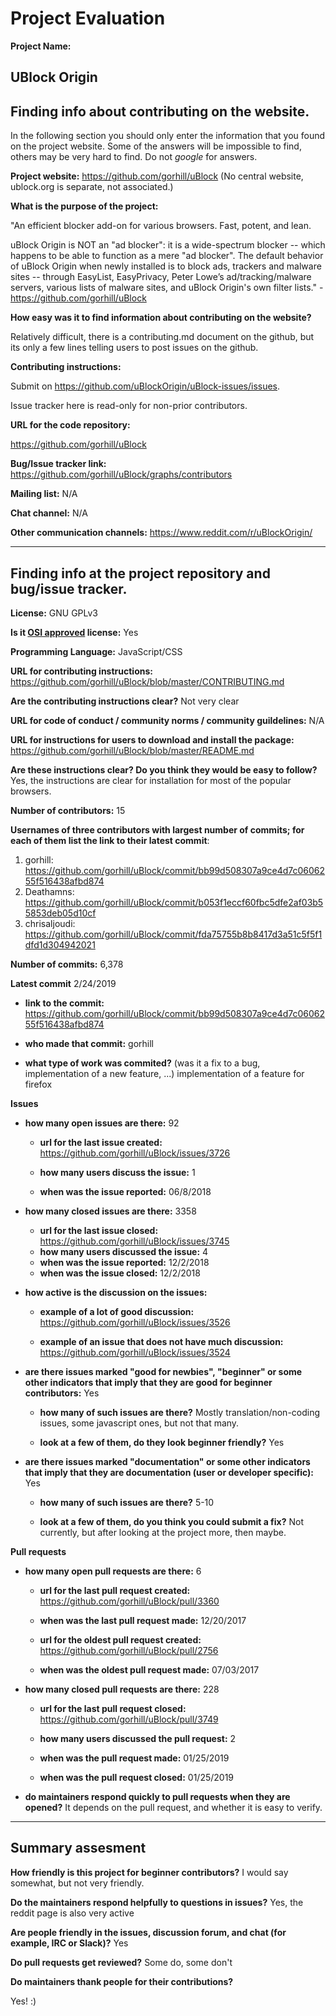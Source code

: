 # Project Evaluation 


__Project Name:__  

UBlock Origin
---

## Finding info about contributing on the website.

In the following section you should only enter the information that you
found on the project website. Some of the answers will be impossible to find, others
may be very hard to find. Do not _google_ for answers.

__Project website:__
https://github.com/gorhill/uBlock (No central website, ublock.org is separate, not associated.)


__What is the purpose of the project:__

"An efficient blocker add-on for various browsers. Fast, potent, and lean.

uBlock Origin is NOT an "ad blocker": it is a wide-spectrum blocker -- which happens to be able to function as a mere "ad blocker". The default behavior of uBlock Origin when newly installed is to block ads, trackers and malware sites -- through EasyList, EasyPrivacy, Peter Lowe’s ad/tracking/malware servers, various lists of malware sites, and uBlock Origin's own filter lists." - https://github.com/gorhill/uBlock


__How easy was it to find information about contributing on the website?__

Relatively difficult, there is a contributing.md document on the github, but its only a few lines telling users to post issues on the github. 

__Contributing instructions:__

Submit on https://github.com/uBlockOrigin/uBlock-issues/issues.

Issue tracker here is read-only for non-prior contributors.

__URL for the code repository:__

https://github.com/gorhill/uBlock

__Bug/Issue tracker link:__
https://github.com/gorhill/uBlock/graphs/contributors

__Mailing list:__
N/A

__Chat channel:__
N/A

__Other communication channels:__
https://www.reddit.com/r/uBlockOrigin/


---

## Finding info at the project repository and bug/issue tracker.

__License:__
GNU GPLv3

__Is it [OSI approved](https://opensource.org/licenses/alphabetical) license:__
Yes

__Programming Language:__
JavaScript/CSS

__URL for contributing instructions:__ 
https://github.com/gorhill/uBlock/blob/master/CONTRIBUTING.md

__Are the contributing instructions clear?__ 
Not very clear


__URL for code of conduct / community norms / community guildelines:__
N/A

__URL for instructions for users to download and install the package:__
https://github.com/gorhill/uBlock/blob/master/README.md


__Are these instructions clear? Do you think they would be easy to follow?__
Yes, the instructions are clear for installation for most of the popular browsers.


__Number of contributors:__
15


__Usernames of three contributors with largest number of commits; for
each of them list the link to their latest commit__:

1. gorhill: https://github.com/gorhill/uBlock/commit/bb99d508307a9ce4d7c0606255f516438afbd874
2. Deathamns: https://github.com/gorhill/uBlock/commit/b053f1eccf60fbc5dfe2af03b55853deb05d10cf
3. chrisaljoudi: https://github.com/gorhill/uBlock/commit/fda75755b8b8417d3a51c5f5f1dfd1d304942021



__Number of commits:__
6,378

__Latest commit__
2/24/2019


- __link to the commit:__
https://github.com/gorhill/uBlock/commit/bb99d508307a9ce4d7c0606255f516438afbd874

- __who made that commit:__
gorhill

- __what type of work was commited?__ (was it a fix to a bug, implementation of a new feature, ...)
implementation of a feature for firefox


__Issues__

- __how many open issues are there:__
92

    - __url for the last issue created:__
    https://github.com/gorhill/uBlock/issues/3726

    - __how many users discuss the issue:__
    1
    
    - __when was the issue reported:__
    06/8/2018
    

- __how many closed issues are there:__
3358
    - __url for the last issue closed:__
    https://github.com/gorhill/uBlock/issues/3745
    - __how many users discussed the issue:__
    4
    - __when was the issue reported:__
    12/2/2018
    - __when was the issue closed:__
    12/2/2018

- __how active is the discussion on the issues:__ 

    - __example of a lot of good discussion:__ 
    https://github.com/gorhill/uBlock/issues/3526
    
    - __example of an issue that does not have much discussion:__
    https://github.com/gorhill/uBlock/issues/3524



- __are there issues marked "good for newbies", "beginner" or some other indicators that imply that they are good for beginner contributors:__
Yes

    - __how many of such issues are there?__
    Mostly translation/non-coding issues, some javascript ones, but not that many.
    
    - __look at a few of them, do they look beginner friendly?__ 
    Yes



- __are there issues marked "documentation" or some other indicators that imply that they are documentation (user or developer specific):__
Yes

    - __how many of such issues are there?__
    5-10

    
    - __look at a few of them, do you think you could submit a fix?__ 
    Not currently, but after looking at the project more, then maybe. 



__Pull requests__

- __how many open pull requests are there:__
6

    - __url for the last pull request created:__
    https://github.com/gorhill/uBlock/pull/3360
    
    - __when was the last pull request made:__
    12/20/2017

    - __url for the oldest pull request created:__
    https://github.com/gorhill/uBlock/pull/2756
    
    - __when was the oldest pull request made:__
    07/03/2017

- __how many closed pull requests are there:__
228

    - __url for the last pull request closed:__
    https://github.com/gorhill/uBlock/pull/3749
    
    - __how many users discussed the pull request:__
    2
    
    - __when was the pull request made:__
    01/25/2019
    
    - __when was the pull request closed:__
    01/25/2019
    

- __do maintainers respond quickly to pull requests when they are opened?__ 
It depends on the pull request, and whether it is easy to verify.





---


## Summary assesment
__How friendly is this project for beginner contributors?__
I would say somewhat, but not very friendly.


__Do the maintainers respond helpfully to questions in issues?__
Yes, the reddit page is also very active


__Are people friendly in the issues, discussion forum, and chat (for example, IRC or Slack)?__
Yes


__Do pull requests get reviewed?__
Some do, some don't



__Do maintainers thank people for their contributions?__

Yes! :)